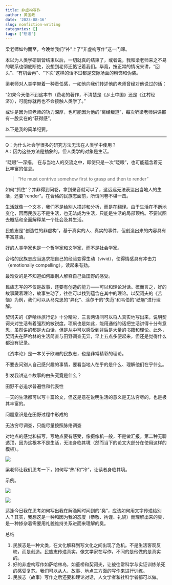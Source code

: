 ```yaml
---
title: 非虚构写作
author: 黄国政
date: '2023-08-16'
slug: nonfiction-writing
categories: []
tags: ["想法"]
---
```


<!--more-->

梁老师如约而至，今晚给我们“补”上了“非虚构写作”这一门课。

本以为人类学研训营结束以后，一切就真的结束了，或者说，我和梁老师来之不易的联系也彻底断绝，没想到老师还惦记着我们。毕竟，按正常的情况来讲，“回头”、“有机会再”、“下次”这样的话不过都是交际场面的粉饰和伪装。

梁老师对人类学带着一种责任感，一如他向我们转述他的老师曾经对他说过的话：

“如果今天借不到这本书（费老的著作，不清楚是《乡土中国》还是《江村经济》），可能你就再也不会接触人类学了。”

或许是因为梁老师的功力深厚，也可能因为他的“离经叛道”，每次听梁老师讲课都有一股实在的“获得感”。

以下是我的简单纪要。

---

Q：为什么社会学很多的研究方法无法在人类学中使用？  
A：因为这些方法是抽象的，但人类学的对象是生活。

“眨眼”—深描。
在与当地人的交流之中，即使只是一次“眨眼”，也可能蕴含着无比丰富的信息。

> “He must contrive somehow first to grasp and then to render”

如何“抓住”？并非得到问卷，拿到录音就可以了，这远远无法表达出当地人的生活，还要“render”。在合格的民族志面前，所谓问卷不堪一击。

生活就像一个文本，我们不是给别人描述和分析，而是在翻译。由于生活在不断地变化，因而民族志不是生活，也无法成为生活，只能是生活的局部顶格。不要试图去概括和全面解释某一个社会及其生活。

民族志是“创造性的非虚构”，基于真实的人、真实的事件，但创造出来的内容具有丰富意涵。

好的人类学家也是一个哲学家和文学家，而不是社会学家。

合格的民族志应当追求把自己的经验变得生动（vivid），使得情感具有冲击力（emotionally compelling），读起来有劲。

最难受的是不知道如何跟别人解释自己做田野的感受。

民族志写的不仅是故事，还要有创造的能力——可以和理论对话。概而言之，好的故事藏着理论，故事生动了，往往可以找到蕴含在其中的理论。以契诃夫的《苦恼》为例，我们可以从马克思的“异化”、涂尔干的“失范”和韦伯的“祛魅”进行理解。

契诃夫的《萨哈林旅行记》十分精彩，三言两语间可以将人真实地写出来，说明契诃夫对生活有着强烈的敏锐度。项飙也是如此，能用通俗的话把生活讲得十分有意思，虽然讲的都是大白话，但是从中可以感受到背后是大量的书籍和理论。此外，契诃夫在萨哈林的生活简直与田野调查无异，早上五点多便起来，但还是觉得什么都没有记录。

《资本论》是一本关于欧洲的民族志，也是非常精彩的理论。

不要去问别人自己感兴趣的事情，要看当地人在乎的是什么、理解他们在乎什么。

引发我讲这个故事的由头究竟是什么？

田野不必追求普遍性和代表性

一天的生活都可以写十篇论文，但这是意在说明生活的意义是无法穷尽的，也是极其丰富的。

问题意识是在田野过程中形成的

无法穷尽调查，只能尽量按照脉络调查

对地点的感觉和描写，写地点要有感受，像摄像机一般，不是做汇报。第二种无聊透顶，因为这根本不是生活，无法身临其境（然而当下的论文大部分在使用这样的模板）。

![](/images/posts/2023/08/08-18-feeling-place.jpg)

梁老师让我们思考一下，如何写“热”和“冷”，让读者身临其境。

示例。

![](/images/posts/2023/08/08-18-hot-sample.jpg)

![](/images/posts/2023/08/08-18-cold-sample.jpg)

适逢今日我在思考如何写出我在解渔网时闻到的“臭”，应该如何用文字传递给别人？其实，我想这是一种和因为我的态度（恭敬、拘谨、礼貌）而理解出来的臭，是一种掺杂着需要用礼貌维持关系进而来理解的臭。

总结

1. 民族志是一种文类，在文化解释到写文化之间出现了危机。不是生活客观反映，而是创造。民族志传递真实，像文学家在写作，不同的是他做的是真实的。
2. 好的非虚构写作如萨哈林岛，如董桥和契诃夫，让被往常科学与实证训练杀死的感受复苏。我们可以从人、故事、地点三方面的写作来进行训练。
3. 民族志（故事）写作之后还要和理论对话，人文学者和社科学者都可以做。